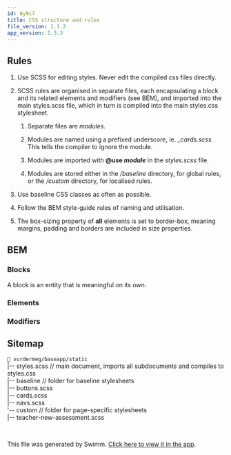 ```yaml
---
id: 8y9c7
title: CSS structure and rules
file_version: 1.1.2
app_version: 1.3.3
---
```


## Rules

1.  Use SCSS for editing styles. Never edit the compiled css files directly.
    
2.  SCSS rules are organised in separate files, each encapsulating a block and its related elements and modifiers (see BEM), and imported into the main styles.scss file, which in turn is compiled into the main styles.css stylesheet.
    
    1.  Separate files are _modules._
        
    2.  Modules are named using a prefixed underscore, ie. _\_cards.scss._ This tells the compiler to ignore the module.
        
    3.  Modules are imported with **@use _module_** in the _styles.scss_ file.
        
    4.  Modules are stored either in the _/baseline_ directory, for global rules, or the _/custom_ directory, for localised rules.
        
3.  Use baseline CSS classes as often as possible.
    
4.  Follow the BEM style-guide rules of naming and utilisation.
    
5.  The box-sizing property of **all** elements is set to border-box, meaning margins, padding and borders are included in size properties.
    

## BEM

### Blocks

A block is an entity that is meaningful on its own.

### Elements

### Modifiers

## Sitemap

`📄 vurdermeg/baseapp/static`<br/>
|-- styles.scss // main document, imports all subdocuments and compiles to styles.css<br/>
|-- baseline // folder for baseline stylesheets<br/>
|-- buttons.scss<br/>
|-- cards.scss<br/>
|-- navs.scss<br/>
'-- custom // folder for page-specific stylesheets<br/>
|-- teacher-new-assessment.scss

<br/>

This file was generated by Swimm. [Click here to view it in the app](https://app.swimm.io/repos/Z2l0aHViJTNBJTNBdnVyZGVybWVnJTNBJTNBVGhvbWFzU3RvcmhhdWc=/docs/8y9c7).
